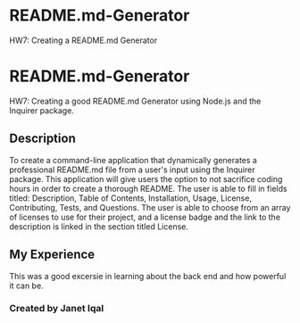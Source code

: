 # README.md-Generator
HW7: Creating a README.md Generator 
# README.md-Generator
HW7: Creating a good README.md Generator using Node.js and the Inquirer package. 

## Description

To create a command-line application that dynamically generates a professional README.md file from a user's input using the Inquirer package. This application will give users the option to not sacrifice coding hours in order to create a thorough README. The user is able to fill in fields titled: Description, Table of Contents, Installation, Usage, License, Contributing, Tests, and Questions. The user is able to choose from an array of licenses to use for their project, and a license badge and the link to the description is linked in the section titled License. 

## My Experience 
This was a good excersie in learning about the back end and how powerful it can be. 

### Created by Janet Iqal
